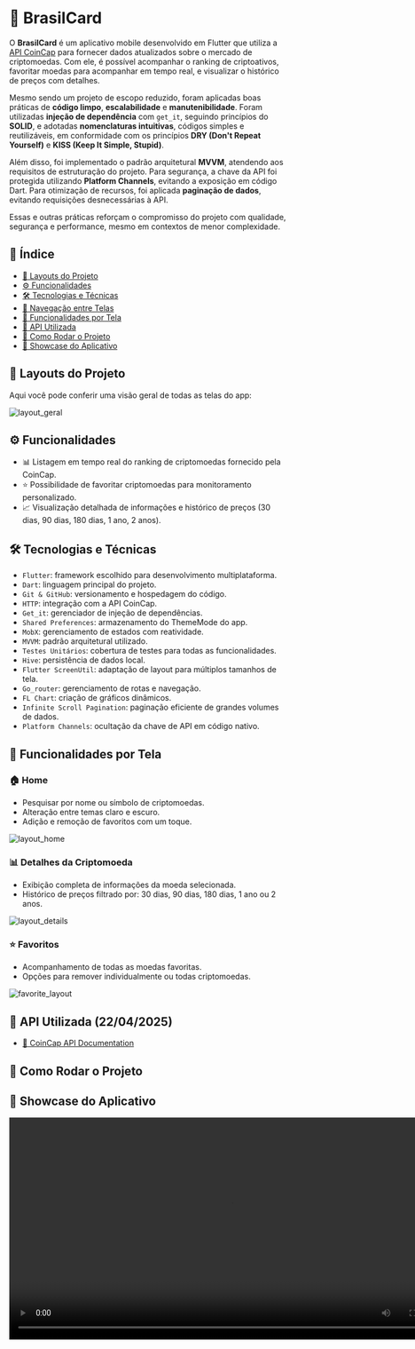 # 📱 BrasilCard

O **BrasilCard** é um aplicativo mobile desenvolvido em Flutter que utiliza a [API CoinCap](https://pro.coincap.io/api-docs) para fornecer dados atualizados sobre o mercado de criptomoedas. Com ele, é possível acompanhar o ranking de criptoativos, favoritar moedas para acompanhar em tempo real, e visualizar o histórico de preços com detalhes.

Mesmo sendo um projeto de escopo reduzido, foram aplicadas boas práticas de **código limpo**, **escalabilidade** e **manutenibilidade**. Foram utilizadas **injeção de dependência** com `get_it`, seguindo princípios do **SOLID**, e adotadas **nomenclaturas intuitivas**, códigos simples e reutilizáveis, em conformidade com os princípios **DRY (Don't Repeat Yourself)** e **KISS (Keep It Simple, Stupid)**.

Além disso, foi implementado o padrão arquitetural **MVVM**, atendendo aos requisitos de estruturação do projeto. Para segurança, a chave da API foi protegida utilizando **Platform Channels**, evitando a exposição em código Dart. Para otimização de recursos, foi aplicada **paginação de dados**, evitando requisições desnecessárias à API.

Essas e outras práticas reforçam o compromisso do projeto com qualidade, segurança e performance, mesmo em contextos de menor complexidade.

## 📌 Índice
- [🎨 Layouts do Projeto](#🎨-layouts-do-projeto)
- [⚙️ Funcionalidades](#⚙️-funcionalidades)
- [🛠️ Tecnologias e Técnicas](#🛠️-tecnologias-e-técnicas)
- [🧭 Navegação entre Telas](#🧭-navegação-entre-telas)
- [📲 Funcionalidades por Tela](#📲-funcionalidades-por-tela)
- [🔗 API Utilizada](#🔗-api-utilizada)
- [🚀 Como Rodar o Projeto](#🚀-como-rodar-o-projeto)
- [🎥 Showcase do Aplicativo](#🎥-showcase-do-aplicativo)

## 🎨 Layouts do Projeto

Aqui você pode conferir uma visão geral de todas as telas do app:

![layout_geral](https://github.com/user-attachments/assets/c15fe9f6-f768-46bb-be38-22af9858a856)

## ⚙️ Funcionalidades

- 📊 Listagem em tempo real do ranking de criptomoedas fornecido pela CoinCap.
- ⭐ Possibilidade de favoritar criptomoedas para monitoramento personalizado.
- 📈 Visualização detalhada de informações e histórico de preços (30 dias, 90 dias, 180 dias, 1 ano, 2 anos).

## 🛠️ Tecnologias e Técnicas

- `Flutter`: framework escolhido para desenvolvimento multiplataforma.
- `Dart`: linguagem principal do projeto.
- `Git & GitHub`: versionamento e hospedagem do código.
- `HTTP`: integração com a API CoinCap.
- `Get_it`: gerenciador de injeção de dependências.
- `Shared Preferences`: armazenamento do ThemeMode do app.
- `MobX`: gerenciamento de estados com reatividade.
- `MVVM`: padrão arquitetural utilizado.
- `Testes Unitários`: cobertura de testes para todas as funcionalidades.
- `Hive`: persistência de dados local.
- `Flutter ScreenUtil`: adaptação de layout para múltiplos tamanhos de tela.
- `Go_router`: gerenciamento de rotas e navegação.
- `FL Chart`: criação de gráficos dinâmicos.
- `Infinite Scroll Pagination`: paginação eficiente de grandes volumes de dados.
- `Platform Channels`: ocultação da chave de API em código nativo.

## 📲 Funcionalidades por Tela

### 🏠 Home
- Pesquisar por nome ou símbolo de criptomoedas.
- Alteração entre temas claro e escuro.
- Adição e remoção de favoritos com um toque.

![layout_home](https://github.com/user-attachments/assets/68d7f019-9362-4ef2-a84b-c586f5e3afe4)

### 📊 Detalhes da Criptomoeda
- Exibição completa de informações da moeda selecionada.
- Histórico de preços filtrado por: 30 dias, 90 dias, 180 dias, 1 ano ou 2 anos.

![layout_details](https://github.com/user-attachments/assets/88b1c717-160a-449f-8743-7b0266fa75f9)

### ⭐ Favoritos
- Acompanhamento de todas as moedas favoritas.
- Opções para remover individualmente ou todas criptomoedas.

![favorite_layout](https://github.com/user-attachments/assets/f40f0141-efc3-4ff0-8b28-d979544f7c64)

## 🔗 API Utilizada (22/04/2025)

- [📘 CoinCap API Documentation](https://pro.coincap.io/api-docs)

## 🚀 Como Rodar o Projeto

## 🎥 Showcase do Aplicativo

<div align="center">
 <video src="https://github.com/user-attachments/assets/e251048f-a3c2-4fe5-953d-5c7cdfe2b477" width="800" controls />
</div>
